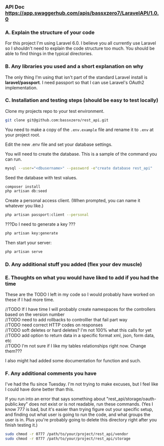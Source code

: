 ### API Doc https://app.swaggerhub.com/apis/bassxzero7/LaravelAPI/1.0.0

### A. Explain the structure of your code
For this project I'm using Laravel 6.0. I believe you all currently use Laravel so I shouldn't need to explain the code structure too much. You should be able to find things in the typical directories.  

### B. Any libraries you used and a short explanation on why
The only thing I'm using that isn't part of the standard Laravel install is **laravel/passport**. I need passport so that I can use Laravel's OAuth2 implementation. 

### C. Installation and testing steps (should be easy to test locally)

Clone my projects repo to your test environment.
``` bash
git clone git@github.com:bassxzero/rest_api.git
```

You need to make a copy of the `.env.example` file and rename it to `.env` at your project root.

Edit the new .env file and set your database settings.

You will need to create the database. This is a sample of the command you can run.
``` bash
mysql --user="<dbusername>" --password -e"create database rest_api"
```

Seed the database with test values. 
``` bash
composer install
php artisan db:seed
```

Create a personal access client. (When prompted, you can name it whatever you like.)
``` bash
php artisan passport:client --personal
```

???Do I need to generate a key ???
``` bash
php artisan key:generate
```
Then start your server:
``` bash
php artisan serve
```

### D. Any additional stuff you added (flex your dev muscle)

### E. Thoughts on what you would have liked to add if you had the time
These are the TODO I left in my code so I would probably have worked on these if I had more time. 

//TODO If I have time I will probably create namespaces for the controllers based on the version number  
//TODO need to add rollbacks to controlller that fail part way  
//TODO need correct HTTP codes on responses  
//TODO soft deletes or hard deletes? I'm not 100% what this calls for yet  
//TODO add option to return data in a specific format xml, json, form data, etc  
//TODO I'm not sure if I like my tables relationships right now. Change them???  

I also might had added some documentation for function and such.

### F. Any additional comments you have

I've had the flu since Tuesday. I'm not trying to make excuses, but I feel like I could have done better than this. 


If you run into an error that says something about "rest_api/storage/oauth-public.key" does not exist or is not readable, run these commands. (Yes I know 777 is bad, but it's easier than trying figure out your specific setup, and finding out what user is going to run the code, and what groups the user is in. Plus you're probably going to delete this directory right after you finish testing it.)

``` bash
sudo chmod -r 0777 /path/to/your/project/rest_api/vendor
sudo chmod -r 0777 /path/to/your/project/rest_api/storage
```
